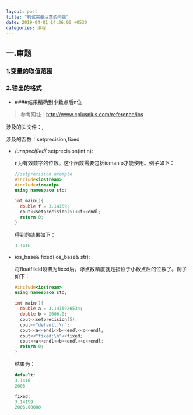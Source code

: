 ```yaml
---
layout: post
title: "机试需要注意的问题"
date: 2019-04-01 14:36:00 +0530
categories: 编程
---
```


##  一.审题

### 1.变量的取值范围

### 2.输出的格式

* ####结果精确到小数点后n位

> 参考网址：http://www.cplusplus.com/reference/ios

涉及的头文件：<iomanip>,<iostream>

涉及的函数：setprecision,fixed

* /*unspecified*/ setprecision(int n):

  n为有效数字的位数。这个函数需要包括iomanip才能使用。例子如下：

  ```C++
  //setprecision example
  #include<iostream>
  #include<iomanip>
  using namespace std;
  
  int main(){
    double f = 3.14159;
    cout<<setprecision(5)<<f<<endl;
    return 0;
  }
  ```

  得到的结果如下：

  ```C++
  3.1416
  ```

  

* ios_base& fixed(ios_base& str):

  将floatfileld设置为fixed后，浮点数精度就是指位于小数点后的位数了。例子如下：

  ```C++
  #include<iostream>
  using namespace std;
  
  int main(){
    double a = 3.1415926534;
    double b = 2006.0;
    cout<<setprecision(5);
    cout<<"default:\n";
    cout<<a<<endl<<b<<endl<<c<<endl;
    cout<<"fixed:\n"<<fixed;
    cout<<a<<endl<<b<<endl<<c<<endl;
    return 0;
  }
  ```

  结果为：

  ~~~C++
  default:
  3.1416
  2006
  
  fixed:
  3.14159
  2006.00000
  ~~~

  

